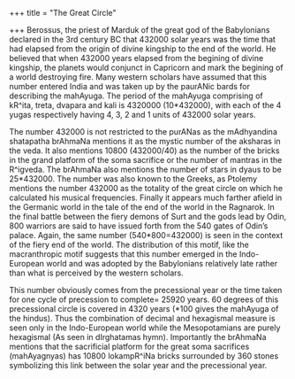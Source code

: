 +++
title = "The Great Circle"

+++
Berossus, the priest of Marduk of the great god of the Babylonians
declared in the 3rd century BC that 432000 solar years was the time that
had elapsed from the origin of divine kingship to the end of the world.
He believed that when 432000 years elapsed from the begining of divine
kingship, the planets would conjunct in Capricorn and mark the begining
of a world destroying fire. Many western scholars have assumed that this
number entered India and was taken up by the paurANic bards for
describing the mahAyuga. The period of the mahAyuga comprising of
kR^ita, treta, dvapara and kali is 4320000 (10\*432000), with each of
the 4 yugas respectively having 4, 3, 2 and 1 units of 432000 solar
years.  
  
The number 432000 is not restricted to the purANas as the mAdhyandina
shatapatha brAhmaNa mentions it as the mystic number of the aksharas in
the veda. It also mentions 10800 (432000/40) as the number of the bricks
in the grand platform of the soma sacrifice or the number of mantras in
the R^igveda. The brAhmaNa also mentions the number of stars in dyaus to
be 25\*432000. The number was also known to the Greeks, as Ptolemy
mentions the number 432000 as the totality of the great circle on which
he calculated his musical frequencies. Finally it appears much farther
afield in the Germanic world in the tale of the end of the world in the
Ragnarok. In the final battle between the fiery demons of Surt and the
gods lead by Odin, 800 warriors are said to have issued forth from the
540 gates of Odin’s palace. Again, the same number (540\*800=432000) is
seen in the context of the fiery end of the world. The distribution of
this motif, like the macranthropic motif suggests that this number
emerged in the Indo-European world and was adopted by the Babylonians
relatively late rather than what is perceived by the western scholars.

This number obviously comes from the precessional year or the time taken
for one cycle of precession to complete= 25920 years. 60 degrees of this
precessional circle is covered in 4320 years (\*100 gives the mahAyuga
of the hindus). Thus the combination of decimal and hexagismal measure
is seen only in the Indo-European world while the Mesopotamians are
purely hexagismal (As seen in dIrghatamas hymn). Importantly the
brAhmaNa mentions that the sacrificial platform for the great soma
sacrifices (mahAyagnyas) has 10800 lokampR^iNa bricks surrounded by 360
stones symbolizing this link between the solar year and the precessional
year.
